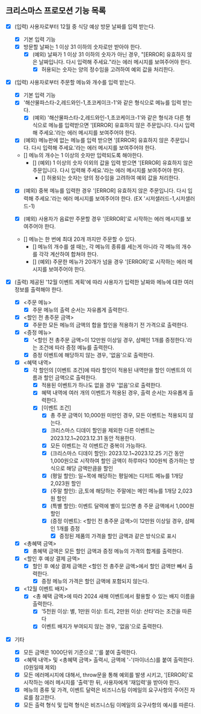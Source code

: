 ## 크리스마스 프로모션 기능 목록

- [x] (입력) 사용자로부터 12월 중 식당 예상 방문 날짜를 입력 받는다.
  - [x] 기본 입력 기능
  - [x] 방문할 날짜는 1 이상 31 이하의 숫자로만 받아야 한다.
    - [x] (예외) 날짜가 1 이상 31 이하의 숫자가 아닌 경우, "[ERROR] 유효하지 않은 날짜입니다. 다시 입력해 주세요."라는 에러 메시지를 보여주어야 한다.
      - [x] 허용되는 숫자는 양의 정수임을 고려하여 예외 값을 처리한다.

- [x] (입력) 사용자로부터 주문할 메뉴와 개수를 입력 받는다.
  - [x] 기본 입력 기능
  - [x] '해산물파스타-2,레드와인-1,초코케이크-1'와 같은 형식으로 메뉴를 입력 받는다.
    - [x] (예외) '해산물파스타-2,레드와인-1,초코케이크-1'와 같은 형식과 다른 형식으로 메뉴를 입력받으면 '[ERROR] 유효하지 않은 주문입니다. 다시 입력해 주세요.'라는 에러 메시지를 보여주어야 한다.

  - [x] (예외) 메뉴판에 없는 메뉴를 입력 받으면 '[ERROR] 유효하지 않은 주문입니다. 다시 입력해 주세요.'라는 에러 메시지를 보여주어야 한다.

  - [] 메뉴의 개수는 1 이상의 숫자만 입력되도록 해야한다.
    - [] (예외) 1 이상의 숫자 이외의 값을 입력 받으면 '[ERROR] 유효하지 않은 주문입니다. 다시 입력해 주세요.'라는 에러 메시지를 보여주어야 한다.
      - [] 허용되는 숫자는 양의 정수임을 고려하여 예외 값을 처리한다.

  - [x] (예외) 중복 메뉴를 입력한 경우 '[ERROR] 유효하지 않은 주문입니다. 다시 입력해 주세요.'라는 에러 메시지를 보여주어야 한다. (EX '시저샐러드-1,시저샐러드-1)

  - [x] (예외) 사용자가 음료만 주문할 경우 '[ERROR]'로 시작하는 에러 메시지를 보여주어야 한다.

  - [] 메뉴는 한 번에 최대 20개 까지만 주문할 수 있다.
    - [] 메뉴의 개수를 셀 때는, 각 메뉴의 종류를 세는게 아니라 각 메뉴의 개수를 각각 계산하여 합쳐야 한다.
    - [] (예외) 주문한 메뉴가 20개가 넘을 경우 '[ERROR]'로 시작하는 에러 메시지를 보여주어야 한다.

- [x] (출력) 제공된 '12월 이벤트 계획'에 따라 사용자가 입력한 날짜와 메뉴에 대한 여러 정보를 출력해야 한다.
  - [x] <주문 메뉴>
    - [x] 주문 메뉴의 출력 순서는 자유롭게 출력한다.

  - [x] <할인 전 총주문 금액>
    - [x] 주문한 모든 메뉴의 금액의 합을 할인을 적용하기 전 가격으로 출력한다.

  - [x] <증정 메뉴>
    - [x] '<할인 전 총주문 금액>이 12만원 이상일 경우, 샴페인 1개를 증정한다.'라는 조건에 따라 증정 메뉴를 출력한다.
    - [x] 증정 이벤트에 해당하지 않는 경우, '없음'으로 출력한다.

  - [x] <혜택 내역>
    - [x] 각 할인의 [이벤트 조건]에 따라 할인이 적용된 내역만을 할인 이벤트의 이름과 할인 금액으로 출력한다.
      - [x] 적용된 이벤트가 하나도 없을 경우 '없음'으로 출력한다.
      - [x] 혜택 내역에 여러 개의 이벤트가 적용된 경우, 출력 순서는 자유롭게 출력한다.
      - [x] [이벤트 조건]
        - [x] 총 주문 금액이 10,000원 미만인 경우, 모든 이벤트는 적용되지 않는다.
        - [x] 크리스마스 디데이 할인을 제외한 다른 이벤트는 2023.12.1~2023.12.31 동안 적용한다.
        - [x] 모든 이벤트는 각 이벤트간 중복이 가능하다.
        - [x] (크리스마스 디데이 할인): 2023.12.1~2023.12.25 기간 동안 1,000원으로 시작하여 할인 금액이 하루마다 100원씩 증가하는 방식으로 해당 금액만큼을 할인
        - [x] (평일 할인): 일~목에 해당하는 평일에는 디저트 메뉴를 1개당 2,023원 할인
        - [x] (주말 할인): 금,토에 해당하는 주말에는 메인 메뉴를 1개당 2,023원 할인
        - [x] (특별 할인): 이벤트 달력에 별이 있으면 총 주문 금액에서 1,000원 할인
        - [x] (증정 이벤트): <할인 전 총주문 금액>이 12만원 이상일 경우, 샴페인 1개를 증정
          - [x] 증정된 제품의 가격을 할인 금액과 같은 방식으로 표시

  - [x] <총혜택 금액>
    - [x] 총혜택 금액은 모든 할인 금액과 증정 메뉴의 가격의 합계를 출력한다.

  - [x] <할인 후 예상 결제 금액>
    - [x] 할인 후 예상 결제 금액은 <할인 전 총주문 금액>에서 할인 금액만 빼서 출력한다.
      - [x] 증정 메뉴의 가격은 할인 금액에 포함되지 않는다.

  - [x] <12월 이벤트 배지>
    - [x] <총 혜택 금액>에 따라 2024 새해 이벤트에서 활용할 수 있는 배지 이름을 출력한다.
      - [x] '5천원 이상: 별, 1만원 이상: 트리, 2만원 이상: 산타'라는 조건을 따른다
      - [x] 이벤트 배지가 부여되지 않는 경우, '없음'으로 출력한다.

- [x] 기타
  - [x] 모든 금액은 1000단위 기준으로 ','를 붙여 출력한다.
  - [x] <혜택 내역> 및 <총혜택 금액> 출력시, 금액에 '-'(마이너스)를 붙여 출력한다.(0원일때 제외)
  - [x] 모든 에러메시지에 대해서, throw문을 통해 예외를 발생 시키고, '[ERROR]'로 시작하는 에러 메시지를 '출력'한 뒤, 사용자에게 '재입력'을 받아야 한다.
  - [x] 메뉴의 종류 및 가격, 이벤트 달력은 비즈니스팀 이메일의 요구사항의 주어진 자료를 참고한다.
  - [x] 모든 출력 형식 및 입력 형식은 비즈니스팀 이메일의 요구사항의 예시를 따른다.